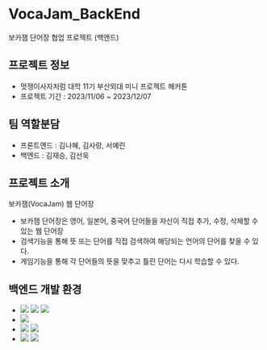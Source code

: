 # VocaJam_BackEnd
보카잼 단어장 협업 프로젝트 (백엔드)

## 프로젝트 정보
- 멋쟁이사자처럼 대학 11기 부산외대 미니 프로젝트 해커톤
- 프로젝트 기간 : 2023/11/06 ~ 2023/12/07
 
## 팀 역할분담
- 프론트엔드 : 김나혜, 김사랑, 서예린
- 백엔드 : 김재승, 김선욱

## 프로젝트 소개
보카잼(VocaJam) 웹 단어장
- 보카잼 단어장은 영어, 일본어, 중국어 단어들을 자신이 직접 추가, 수정, 삭제할 수 있는 웹 단어장
- 검색기능을 통해 뜻 또는 단어를 직접 검색하여 해당되는 언어의 단어를 찾을 수 있다.
- 게임기능을 통해 각 단어들의 뜻을 맞추고 틀린 단어는 다시 학습할 수 있다.

## 백엔드 개발 환경
- <img src="https://img.shields.io/badge/java-007396?style=for-the-badge&logo=java&logoColor=white"> <img src="https://img.shields.io/badge/spring-6DB33F?style=for-the-badge&logo=spring-color&logoColor=white"> <img src="https://img.shields.io/badge/spring boot-6DB33F?style=for-the-badge&logo=springboot-color&logoColor=white">
- <img src="https://img.shields.io/badge/mysql-4479A1?style=for-the-badge&logo=mysql&logoColor=white">
- <img src="https://img.shields.io/badge/intellij idea-000000?style=for-the-badge&logo=intellijidea&logoColor=white"> <img src="https://img.shields.io/badge/postman-FF6C37?style=for-the-badge&logo=postman-color&logoColor=white">
- <img src="https://img.shields.io/badge/git-F05032?style=for-the-badge&logo=git-color&logoColor=white"> <img src="https://img.shields.io/badge/github-81717?style=for-the-badge&logo=github-color&logoColor=white">




